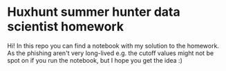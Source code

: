 # Huxhunt summer hunter data scientist homework

Hi! In this repo you can find a notebook with my solution to the homework. As the phishing aren't very long-lived e.g. the cutoff values might not be spot on if you run the notebook, but I hope you get the idea :) 
 
